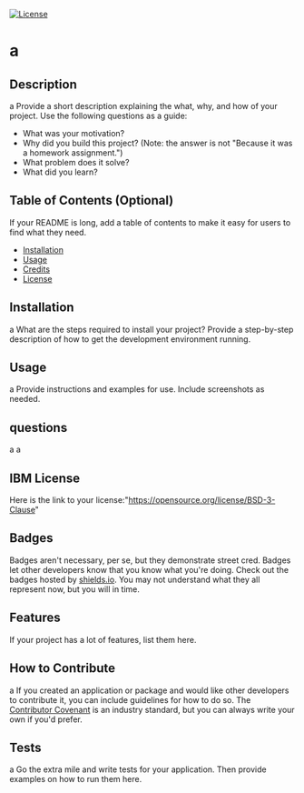 
  [![License](https://img.shields.io/badge/License-BSD_3--Clause-blue.svg)](https://opensource.org/licenses/BSD-3-Clause)
  # a

## Description
a
Provide a short description explaining the what, why, and how of your project. Use the following questions as a guide:


- What was your motivation?
- Why did you build this project? (Note: the answer is not "Because it was a homework assignment.")
- What problem does it solve?
- What did you learn?

## Table of Contents (Optional)

If your README is long, add a table of contents to make it easy for users to find what they need.

- [Installation](#installation)
- [Usage](#usage)
- [Credits](#credits)
- [License](#license)

## Installation
a
What are the steps required to install your project? Provide a step-by-step description of how to get the development environment running.

## Usage
a
Provide instructions and examples for use. Include screenshots as needed.

## questions

a
a


## IBM License
Here is the link to your license:"https://opensource.org/license/BSD-3-Clause"



## Badges
 

Badges aren't necessary, per se, but they demonstrate street cred. Badges let other developers know that you know what you're doing. Check out the badges hosted by [shields.io](https://shields.io/). You may not understand what they all represent now, but you will in time.

## Features

If your project has a lot of features, list them here.

## How to Contribute
a
If you created an application or package and would like other developers to contribute it, you can include guidelines for how to do so. The [Contributor Covenant](https://www.contributor-covenant.org/) is an industry standard, but you can always write your own if you'd prefer.

## Tests
a
Go the extra mile and write tests for your application. Then provide examples on how to run them here.
  

